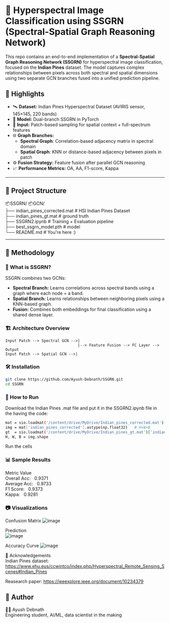 # 🔬 Hyperspectral Image Classification using SSGRN (Spectral-Spatial Graph Reasoning Network)

This repo contains an end-to-end implementation of a **Spectral-Spatial Graph Reasoning Network (SSGRN)** for hyperspectral image classification, focused on the **Indian Pines** dataset. The model captures complex relationships between pixels across both spectral and spatial dimensions using two separate GCN branches fused into a unified prediction pipeline.

## 🚀 Highlights

- 🛰️ **Dataset:** Indian Pines Hyperspectral Dataset (AVIRIS sensor, 145×145, 220 bands)
- 🧠 **Model:** Dual-branch SSGRN in PyTorch
- 🧱 **Input:** Patch-based sampling for spatial context + full-spectrum features
- 🌐 **Graph Branches:**
  - **Spectral Graph**: Correlation-based adjacency matrix in spectral domain
  - **Spatial Graph**: KNN or distance-based adjacency between pixels in patch
- ⚙️ **Fusion Strategy:** Feature fusion after parallel GCN reasoning
- 📈 **Performance Metrics:** OA, AA, F1-score, Kappa

---

## 📁 Project Structure

📦SSGRN/
📦GCN/<br>
├── indian_pines_corrected.mat # HSI Indian Pines Dataset<br>
├── indian_pines_gt.mat # ground truth<br>
├── SSGRN2.ipynb # Training + Evaluation pipeline <br>
├── best_ssgrn_model.pth # model<br>
└── README.md # You're here :)<br>


---

## 🧠 Methodology

### 🧬 What is SSGRN?

SSGRN combines two GCNs:

- **Spectral Branch:** Learns correlations across spectral bands using a graph where each node = a band.
- **Spatial Branch:** Learns relationships between neighboring pixels using a KNN-based graph.
- **Fusion:** Combines both embeddings for final classification using a shared dense layer.

### 🏗️ Architecture Overview

```text
Input Patch --> Spectral GCN -->|
                                |--> Feature Fusion --> FC Layer --> Output
Input Patch --> Spatial GCN -->|
```
### 🛠️ Installation
```bash
git clone https://github.com/Ayush-Debnath/SSGRN.git
cd SSGRN
```
### 🧪 How to Run
Download the Indian Pines .mat file and put it in the SSGRN2.ipynb file in the  having the code:
```bash
mat = sio.loadmat('/content/drive/MyDrive/Indian_pines_corrected.mat')
img = mat['indian_pines_corrected'].astype(np.float32)   # H×W×B
gt  = sio.loadmat('/content/drive/MyDrive/Indian_pines_gt.mat')['indian_pines_gt']
H, W, B = img.shape
```
Run the cells

### 📊 Sample Results
Metric	Value<br>
Overall Acc:&nbsp;&nbsp; 0.9371<br>
Average Acc:&nbsp;&nbsp;	0.9733<br>
F1 Score:&nbsp;&nbsp;	0.9373<br>
Kappa:	&nbsp;&nbsp;0.9281<br>

### 📷 Visualizations
Confusion Matrix
![image](https://github.com/user-attachments/assets/f3f80848-eb56-47bf-b89a-ea8068f71e13)

Prediction<br>
![image](https://github.com/user-attachments/assets/aa65ca7b-fcab-4aff-a310-87f2132f573f)

Accuracy Curve
![image](https://github.com/user-attachments/assets/2ba36949-22b7-4304-b6e5-71c850a87ad8)

🤝 Acknowledgements<br>
Indian Pines dataset: https://www.ehu.eus/ccwintco/index.php/Hyperspectral_Remote_Sensing_Scenes#Indian_Pines

Reasearch paper: https://ieeexplore.ieee.org/document/10234379


## 🧠 Author
👨‍💻 Ayush Debnath<br>
Engineering student, AI/ML, data scientist in the making
